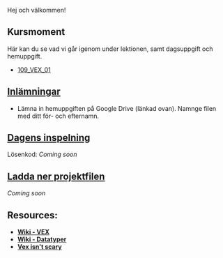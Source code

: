 Hej och välkommen!

## Kursmoment
Här kan du se vad vi går igenom under lektionen, samt dagsuppgift och hemuppgift.

* [109_VEX_01](https://github.com/Studio-Konkret/Technical-Direction/tree/main/Kursmoment/109_VEX_01)

## [Inlämningar](https://drive.google.com/drive/folders/1Xtav1vNc5xot-4UZH8K4UncOpoASECVR?usp=sharing)

- Lämna in hemuppgiften på Google Drive (länkad ovan). Namnge filen med ditt för- och efternamn.

## [Dagens inspelning](https://zoom.us/rec/share/p9YIHC3oa8EVokxXecQzu9StxBgWxt5szhl3BlJG3wnVTUgEWEbdIE5dXmZZ4Six.QuQ36S6eUQbNovcY)

Lösenkod: *Coming soon*

## <a href="https://raw.githubusercontent.com/Studio-Konkret/Technical-Direction/main/Nackademin/T3D24/Houdini%20och%20Procedurella%20Milj%C3%B6er%201/DAG_07/DAG_07.hipl" target="_blank">Ladda ner projektfilen</a>

*Coming soon*

## Resources:
- [**Wiki - VEX**](https://github.com/Studio-Konkret/Technical-Direction/wiki/VEX)
- [**Wiki - Datatyper**](https://github.com/Studio-Konkret/Technical-Direction/wiki/Datatyper)
- [**Vex isn't scary**](https://www.youtube.com/watch?v=OeaqMWzkyiw)
